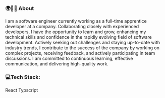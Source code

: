 

### 🌍👨‍🎓 About
I am a software engineer currently working as a full-time apprentice developer at a company. Collaborating closely with experienced developers, I have the opportunity to learn and grow, enhancing my technical skills and confidence in the rapidly evolving field of software development. Actively seeking out challenges and staying up-to-date with industry trends, I contribute to the success of the company by working on complex projects, receiving feedback, and actively participating in team discussions. I am committed to continuous learning, effective communication, and delivering high-quality work.

### 💻Tech Stack:
React 
Typscript
